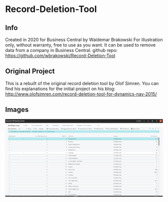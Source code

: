 # Record-Deletion-Tool

## Info
Created in 2020 for Business Central by Waldemar Brakowski
For illustration only, without warranty, free to use as you want.
It can be used to remove data from a company in Business Central.
github repo: https://github.com/wbrakowski/Record-Deletion-Tool

## Original Project
This is a rebuilt of the original record deletion tool by Olof Simren.
You can find his explanations for the initial project on his blog:
http://www.olofsimren.com/record-deletion-tool-for-dynamics-nav-2015/

## Images
![Record Deletion Page](images/RecordDeletion.png)
